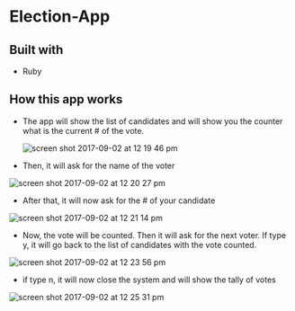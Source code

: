 # Election-App

## Built with
  - Ruby

## How this app works

 - The app will show the list of candidates and will show you the counter what is the current # of the vote.
 
   ![screen shot 2017-09-02 at 12 19 46 pm](https://user-images.githubusercontent.com/26729817/29992924-07f0abe0-8fda-11e7-9b0b-a243501115a7.png)
 
 - Then, it will ask for the name of the voter
 
 ![screen shot 2017-09-02 at 12 20 27 pm](https://user-images.githubusercontent.com/26729817/29992925-12488ba8-8fda-11e7-9a16-e6e1ff81d065.png)
 
 
 - After that, it will now ask for the # of your candidate
 
 
![screen shot 2017-09-02 at 12 21 14 pm](https://user-images.githubusercontent.com/26729817/29992927-252b73f2-8fda-11e7-9875-e5c13cad1538.png)

 
 - Now, the vote will be counted. Then it will ask for the next voter. If type y, it will go back to the list of candidates with the vote counted.
 
 ![screen shot 2017-09-02 at 12 23 56 pm](https://user-images.githubusercontent.com/26729817/29992933-3875a338-8fda-11e7-99d5-e918dfd269d6.png)
 
 
 
 - if type n, it will now close the system and will show the tally of votes
 
 
![screen shot 2017-09-02 at 12 25 31 pm](https://user-images.githubusercontent.com/26729817/29992935-3f81a500-8fda-11e7-83ed-f81daf2daee8.png)

 
 
 
